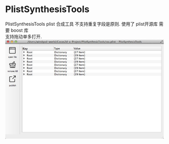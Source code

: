 # PlistSynthesisTools
PlistSynthesisTools plist 合成工具 不支持重复字段是原则. 使用了  plist开源库
需要 boost 库  
支持拖动单多打开.  
![](https://github.com/windgodvc/PlistSynthesisTools/blob/master/ui.png)

